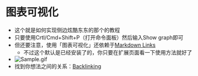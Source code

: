 # 图表可视化
- 这个就是如何实现侧边炫酷东东的那个的教程
- 只要使用Crtl/Cmd+Shift+P（打开命令面板）然后输入Show graph即可
- 但还要注意，使用「图表可视化」还依赖于[Markdown Links](https://marketplace.visualstudio.com/items?itemName=tchayen.markdown-links)
  - 不过这个默认是已经安装了的，你只要在扩展页面看一下使用方法就好了
- ![Sample.gif](https://foambubble.github.io/foam/assets/images/foam-navigation-demo.gif)
- 找到你想法之间的关系：[Backlinking](backlinking.md)